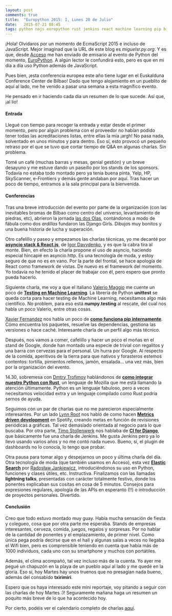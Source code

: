 ```yaml
---
layout: post
comments: true
title:  "Europython 2015: I, Lunes 20 de Julio"
date:   2015-07-21 08:45
tags: python nojs europython rust jenkins react machine learning pip bilbao metrics elasticsearch
---
```


¡Hola! Olvidaros por un momento de EcmaScript 2015 e incluso de JavaScript. Mejor imaginad que la URL de este blog es *miguelsr.py.org*. Y es que, desde [Acceso][acceso] me han enviado de emisario al evento de Python del momento, [EuroPython][europython]. A algún lector le confundirá esto, pero es que en mi día a día uso Python además de JavaScript.

Pues bien, ¡esta conferencia europea este año tiene lugar en el Euskalduna Conference Center de Bilbao! Dado que tengo alojamiento en un pueblito de aquí al lado, me he venido a pasar una semana a esta magnífico evento.

He pensado en ir haciendo cada día un resumen de lo que sucede. Así que, ¡al lío!

#### Entrada

Llegué con tiempo para recoger la entrada y estar desde el primer momento, pero por algún problema con el proveedor no habían podido tener todas las acreditaciones listas, entre ellas la mía ¡argh! No pasa nada, solventado en unos minutos y para dentro. Eso sí, esto provocó un pequeño retraso por el que se tuvo que cortar tiempo de Q&A en algunas charlas. Sin problema.

Tomé un café (muchas barras y mesas, genial gestión) y un breve desayuno y me estuve dando un paseillo por los stands de los sponsors. Todavía no estaba todo montado pero ya tenía buena pinta, Yelp, HP, SkyScanner, e-Frontiers y demás gente andaban por aquí. Tras hacer un poco de tiempo, entramos a la sala principal para la bienvenida.

#### Conferencias

Tras una breve introducción del evento por parte de la organización (con las inevitables bromas de Bilbao como centro del universo, levantamiento de piedras, etc), abrieron la jornada [las dos Olas][ola_and_ola], contándonos a modo de fábula como dos *ardillas* fundaron las Django Girls. Dibujos muy bonitos y una buena historia de lucha y superación.

Otro cafelillo y paseo y empezamos las charlas técnicas, yo me decanté por **[asyncio stack & React.js][asyncio]**, de [Igor Davydenko][igor], y es que la cabra tira al monte. Bien, en efecto la charla propone el uso de asyncio, haciendo especial hincapié en asyncio.http. Es una tecnología de moda, y estoy seguro de que no es en vano. Por la parte del frontal, se hace apología de React como framework de vistas. De nuevo es el framework del momento. Yo todavía no he tenido el placer de trabajar con él, pero espero que pronto pueda hacerlo.

Siguiente charla, me voy a que el italiano [Valerio Maggio][valerio] me cuente un poco de **[Testing en Machine Learning][machine_learning]**. La librería de Python **unittest** se queda corta para hacer testing de Machine Learning, necesitamos algo más científico. No problem, para eso está **numpy.testing** al rescate, del cual nos habla un poco Valerio, entre otras cosas.

[Xavier Fernandez][xavier] nos habla un poco de **[como funciona pip internamente][pip_internals]**. Cómo encuentra los paquetes, resuelve las dependencias, gestiona las versiones o hace caché. Interesante charla de un perfil algo más técnico.

Después, nos vamos a comer, cafelillo y hacer un poco el moñas en el stand de Google, donde han montado una especie de trivial con regalitos y una barra con cervezas para el personal. Un hurra por Google. Al respecto de la comida, aperitivos de la tierra para que nativos y forasteros estemos contentos: tortilla, pimientos rellenos, jamón, ensalada... una vez más, bien por la organización del evento.

14.30, sobremesa con [Dmtry Trofimov][dmitry] hablándonos de **[como integrar nuestro Python con Rust][rust]**, un lenguaje de Mozilla que me está llamando la atención últimamente. Python es un lenguaje fabuloso, pero a veces necesitamos velocidad extra y un lenguaje compilado como Rust podría sernos de ayuda.

Seguimos con un par de charlas que no me parecieron especialmente interesantes. Por un lado [Lynn Root][lroot] nos habló de como hacen **[Metrics driven development][mdd]** en Spotify, creando metas en función de revisiones periódicas a gráficas. Tal vez demasiado orientada al negocio para lo que buscaba. Por otra parte, [Timo Stollenwerk][timo] nos hablaba de **[CI for Django][jenkins]**, que básicamente fue una charla de Jenkins. Me gusta Jenkins pero ya lo llevo usando varios años y no me contó nada nuevo. Bueno, sí, el plugin de dashboards no lo conocía, lo tengo que probar.

Otra pausa para tomar algo y despejarnos un poco y última charla del día. Otra tecnología de moda (que también usamos en Acceso), esta vez **[Elastic Search][elastic]** por [Radosław Jankiewicz][radoslaw], introduciéndonos su uso en Python, funciones y clases útiles, etc. Instructiva. Finalizamos con las llamadas **lightning talks**, presentadas con carácter totalmente festivo, donde los ponentes explicaban sus cositas en cosa de 5 minutos. Consejos para expresiones regulares, apología de las APIs en esperanto (!!) o introducción de proyectos personales. Divertido.

#### Conclusión

Creo que todo estuvo montado muy guay. Había mucha sensación de fiesta y colegueo, cosa que por otra parte me esperaba. Stands de empresas interesantes, cerveza, comida, juegos, regalos y sorpresas. Por no hablar de la cantidad de ponentes y el emplazamiento, de primer nivel. Como única pega podría decirse que en el hall y algunas salas a veces no llegaba el Wifi bien, pero es comprensible teniendo en cuenta que había más de 1000 individuos, cada uno con su smartphone y muchos con portátiles.

Además, el clima acompañó, tal vez incluso más de la cuenta. Yo ayer me pegué un chapuzón en la playa de un pueblo aquí al lado y me quedé en la gloria. Eso sí, hoy Martes hay unos truenos que no presagian nada bueno, además del consabido **txirimiri**.

Espero que os haya interesado este mini reportaje, voy pitando a seguir con las charlas de hoy Martes :)! Seguramente mañana haga un resumen un poquito más breve de lo que ha acontecido hoy.

Por cierto, podéis ver el calendario completo de charlas [aquí][calendario_completo].

[acceso]: http://www.acceso.com
[europython]: https://ep2015.europython.eu/
[ola_and_ola]: http://blog.europython.eu/post/117337312602/our-next-keynote-ola-ola-django-girls
[asyncio]: https://ep2015.europython.eu/conference/talks/asyncio-stack-reactjs-or-development-on-the-edge
[igor]: https://ep2015.europython.eu/conference/p/igor-davydenko
[machine_learning]: https://ep2015.europython.eu/conference/talks/testing-machine-learning-code
[valerio]: https://ep2015.europython.eu/conference/p/valerio-maggio
[xavier]: https://ep2015.europython.eu/conference/p/-264
[pip_internals]: https://ep2015.europython.eu/conference/talks/pip-internals
[dmitry]: https://ep2015.europython.eu/conference/p/-351
[rust]: https://ep2015.europython.eu/conference/talks/rustify-your-python
[lroot]: https://ep2015.europython.eu/conference/p/lynn-root
[mdd]: https://ep2015.europython.eu/conference/talks/metrics-driven-development
[timo]: https://ep2015.europython.eu/conference/p/-86
[jenkins]: https://ep2015.europython.eu/conference/talks/the-butler-and-the-snake-continuous-integration-for-python
[elastic]: https://ep2015.europython.eu/conference/talks/python-and-elasticsearch-101
[radoslaw]: https://ep2015.europython.eu/conference/p/radosaw-jankiewicz
[calendario_completo]: https://ep2015.europython.eu/p3/schedule/ep2015/
